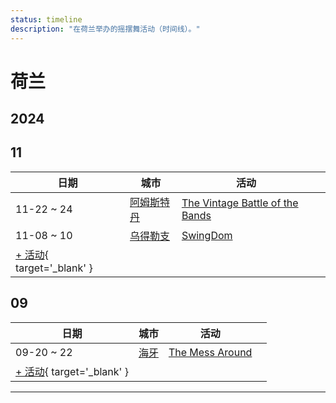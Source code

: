 ```yaml
---
status: timeline
description: "在荷兰举办的摇摆舞活动（时间线）。"
---
```


# 荷兰

## 2024

## 11

| 日期 | 城市 | 活动 | |
| --- | --- | --- | --- |
| 11-22 ~ 24 | [阿姆斯特丹](by_city.md#amsterdam) | [The Vintage Battle of the Bands](the-vintage-battle-of-the-bands-2024.md) |  |
| 11-08 ~ 10 | [乌得勒支](by_city.md#utrecht) | [SwingDom](swing-dom-2024.md) |  |
| [+ 活动](https://github.com/swingdance/events/issues/new?assignees=&labels=add+event&projects=&template=02-add_entity.yml&title=%5B2024%2Fnl_NL%5D%20%3CName%3E&region=nl_NL&province=&city=&org_id=&date_starts=2024-11-&date_ends=2024-11-){ target='_blank' }

## 09

| 日期 | 城市 | 活动 | |
| --- | --- | --- | --- |
| 09-20 ~ 22 | [海牙](by_city.md#the-hague) | [The Mess Around](the-mess-around-2024.md) |  |
| [+ 活动](https://github.com/swingdance/events/issues/new?assignees=&labels=add+event&projects=&template=02-add_entity.yml&title=%5B2024%2Fnl_NL%5D%20%3CName%3E&region=nl_NL&province=&city=&org_id=&date_starts=2024-09-&date_ends=2024-09-){ target='_blank' }

---

